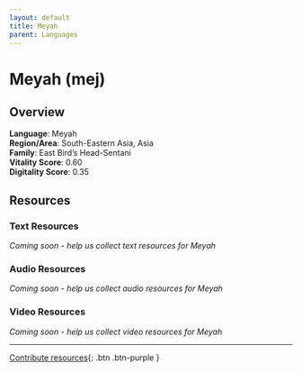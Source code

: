 ```yaml
---
layout: default
title: Meyah
parent: Languages
---
```


# Meyah (mej)

## Overview

**Language**: Meyah  
**Region/Area**: South-Eastern Asia, Asia  
**Family**: East Bird’s Head-Sentani  
**Vitality Score**: 0.60  
**Digitality Score**: 0.35  

## Resources

### Text Resources
*Coming soon - help us collect text resources for Meyah*

### Audio Resources
*Coming soon - help us collect audio resources for Meyah*

### Video Resources
*Coming soon - help us collect video resources for Meyah*

---

[Contribute resources](https://fairtrain.github.io/){: .btn .btn-purple }
